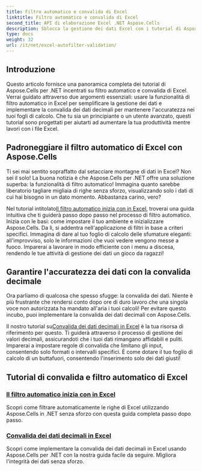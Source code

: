 ```yaml
---
title: Filtro automatico e convalida di Excel
linktitle: Filtro automatico e convalida di Excel
second_title: API di elaborazione Excel .NET Aspose.Cells
description: Sblocca la gestione dei dati Excel con i tutorial di Aspose.Cells per .NET. Impara il filtraggio automatico e la convalida decimale per migliorare i tuoi fogli di calcolo.
type: docs
weight: 32
url: /it/net/excel-autofilter-validation/
---
```

## Introduzione

Questo articolo fornisce una panoramica completa dei tutorial di Aspose.Cells per .NET incentrati su filtro automatico e convalida di Excel. Verrai guidato attraverso due argomenti essenziali: usare la funzionalità di filtro automatico in Excel per semplificare la gestione dei dati e implementare la convalida dei dati decimali per mantenere l'accuratezza nei tuoi fogli di calcolo. Che tu sia un principiante o un utente avanzato, questi tutorial sono progettati per aiutarti ad aumentare la tua produttività mentre lavori con i file Excel.

## Padroneggiare il filtro automatico di Excel con Aspose.Cells

Ti sei mai sentito sopraffatto dal setacciare montagne di dati in Excel? Non sei il solo! La buona notizia è che Aspose.Cells per .NET offre una soluzione superba: la funzionalità di filtro automatico! Immagina quanto sarebbe liberatorio tagliare migliaia di righe senza sforzo, visualizzando solo i dati di cui hai bisogno in un dato momento. Abbastanza carino, vero?

 Nel tutorial intitolato[Il filtro automatico inizia con in Excel](./autofilter-begins-with-in-excel/), troverai una guida intuitiva che ti guiderà passo dopo passo nel processo di filtro automatico. Inizia con le basi: come impostare il tuo ambiente e inizializzare Aspose.Cells. Da lì, si addentra nell'applicazione di filtri in base a criteri specifici. Immagina di dare al tuo foglio di calcolo delle sfumature eleganti: all'improvviso, solo le informazioni che vuoi vedere vengono messe a fuoco. Imparerai a lavorare in modo efficiente con i menu a discesa, rendendo le tue attività di gestione dei dati un gioco da ragazzi!

## Garantire l'accuratezza dei dati con la convalida decimale

Ora parliamo di qualcosa che spesso sfugge: la convalida dei dati. Niente è più frustrante che rendersi conto dopo ore di duro lavoro che una singola voce non autorizzata ha mandato all'aria i tuoi calcoli! Per evitare questo incubo, puoi implementare la convalida dei dati decimali con Aspose.Cells. 

 Il nostro tutorial su[Convalida dei dati decimali in Excel](./decimal-data-validation-in-excel/) è la tua risorsa di riferimento per questo. Ti guiderà attraverso il processo di gestione dei valori decimali, assicurandoti che i tuoi dati rimangano affidabili e puliti. Imparerai a impostare regole di convalida che limitano gli input, consentendo solo formati o intervalli specifici. È come dotare il tuo foglio di calcolo di un buttafuori, consentendo l'inserimento solo dei dati giusti!

## Tutorial di convalida e filtro automatico di Excel
### [Il filtro automatico inizia con in Excel](./autofilter-begins-with-in-excel/)
Scopri come filtrare automaticamente le righe di Excel utilizzando Aspose.Cells in .NET senza sforzo con questa guida completa passo dopo passo.
### [Convalida dei dati decimali in Excel](./decimal-data-validation-in-excel/)
Scopri come implementare la convalida dei dati decimali in Excel usando Aspose.Cells per .NET con la nostra guida facile da seguire. Migliora l'integrità dei dati senza sforzo.